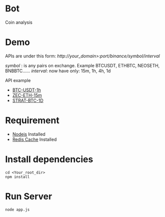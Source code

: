 # Bot
Coin analysis

# Demo
APIs are under this form:
*http://your_domain>:port/binance/symbol/interval*

*symbol* : is any pairs on exchange. Example BTCUSDT, ETHBTC, NEOSETH, BNBBTC......
*interval*: now have only:  15m, 1h, 4h, 1d

API example
* [BTC-USDT-1h](http://207.246.113.77:5000/binance/BTCUSDT/15m)
* [ZEC-ETH-15m](http://207.246.113.77:5000/binance/ZECETH/15m)
* [STRAT-BTC-1D](http://207.246.113.77:5000/binance/STRATBTC/1d)

# Requirement

* [Nodejs](https://nodejs.org/en/) Installed
* [Redis Cache](https://redis.io/download) Installed

# Install dependencies

```
cd <Your_root_dir>
npm install
```

# Run Server

```
node app.js
```
